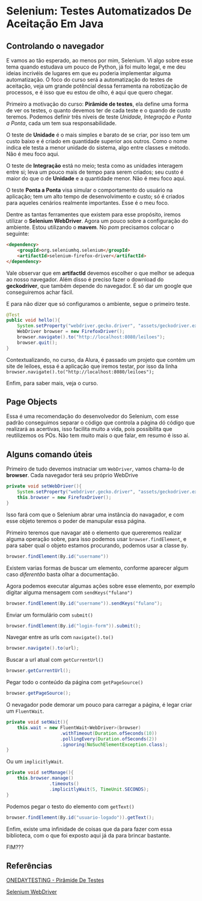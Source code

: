 # Selenium: Testes Automatizados De Aceitação Em Java

## Controlando o navegador

E vamos ao tão esperado, ao menos por mim, Selenium. Vi algo sobre esse tema quando estudava um pouco de Python, já foi muito legal, e me deu ideias incrivéis de lugares em que eu poderia implementar alguma automatização. O foco do curso será a automatização do testes de aceitação, veja um grande potêncial dessa ferramenta na robotização de processos, e é isso que eu estou de olho, é aqui que quero chegar.

Primeiro a motivação do curso: **Pirâmide de testes**, ela define uma forma de ver os testes, o quanto devemos ter de cada teste e o quando de custo teremos. Podemos definir três níveis de teste *Unidade, Integração e Ponta a Ponta*, cada um tem sua responsabilidade.

O teste de **Unidade** é o mais simples e barato de se criar, por isso tem um custo baixo e é criado em quantidade superior aos outros. Como o nome indica ele testa a menor unidade do sistema, algo entre classes e método. Não é meu foco aqui.

O teste de **Integração** está no meio; testa como as unidades interagem entre si; leva um pouco mais de tempo para serem criados; seu custo é maior do que o de **Unidade** e a quantidade menor. Não é meu foco aqui.

O teste **Ponta a Ponta** visa simular o comportamento do usuário na aplicação; tem um alto tempo de desenvolvimento e custo; só é criados para aqueles cenários realmente importantes. Esse é o meu foco.

Dentre as tantas ferramentes que existem para esse propósito, iremos utilizar o **Selenium WebDriver**. Agora um pouco sobre a configuração do ambiente. Estou utilizando o **mavem**. No *pom* precisamos colocar o seguinte:

```html
<dependency>
    <groupId>org.seleniumhq.selenium</groupId>
    <artifactId>selenium-firefox-driver</artifactId>
</dependency>
```

Vale observar que em **artifactId** devemos escolher o que melhor se adequa ao nosso navegador. Além disso é preciso fazer o download do **geckodriver**, que também depende do navegador. É só dar um google que conseguiremos achar fácil.

E para não dizer que só configuramos o ambiente, segue o primeiro teste.

```java
@Test
public void hello(){
    System.setProperty("webdriver.gecko.driver", "assets/geckodriver.exe");
    WebDriver browser = new FirefoxDriver();
    browser.navigate().to("http://localhost:8080/leiloes");
    browser.quit();
}   
```

Contextualizando, no curso, da Alura, é passado um projeto que contém um site de leiloes, essa é a aplicação que iremos testar, por isso da linha `browser.navigate().to("http://localhost:8080/leiloes");`

Enfim, para saber mais, veja o curso.

## Page Objects

Essa é uma recomendação do desenvolvedor do Selenium, com esse padrão conseguimos separar o código que controla a página dó código que realizará as acertivas, isso facilita muito a vida, pois possibilita que reutilizemos os POs. Não tem muito mais o que falar, em resumo é isso aí.

## Alguns comando úteis

Primeiro de tudo devemos instnaciar um `WebDriver`, vamos chama-lo de **browser**. Cada navegador terá seu próprio WebDrive

```java
private void setWebDriver(){
    System.setProperty("webdriver.gecko.driver", "assets/geckodriver.exe");
    this.browser = new FirefoxDriver();   
}
```

Isso fará com que o Selenium abrar uma instância do navagador, e com esse objeto teremos o poder de manupular essa página.

Primeiro teremos que navagar até o elemento que quereremos realizar alguma operação sobre, para isso podemos usar `browser.findElement`, e para saber qual o objeto estamos procurando, podemos usar a classe `By`.

```java
browser.findElement(By.id("username"))
```

Existem varias formas de buscar um elemento, conforme aparecer algum caso *diferentão* basta olhar a documentação.

Agora podemos executar algumas ações sobre esse elemento, por exemplo digitar alguma mensagem com `sendKeys("fulano")`

```java
browser.findElement(By.id("username")).sendKeys("fulano");
```

Enviar um formulário com `submit()`

```java
browser.findElement(By.id("login-form")).submit();
```

Navegar entre as urls com `navigate().to()`

```java
browser.navigate().to(url);
```

Buscar a url atual com `getCurrentUrl()`

```java
browser.getCurrentUrl();
```

Pegar todo o conteúdo da página com `getPageSource()`

```java
browser.getPageSource();
```

O nevagador pode demorar um pouco para carregar a página, é legar criar um `FluentWait`.

```java
private void setWait(){
    this.wait = new FluentWait<WebDriver>(browser)
                    .withTimeout(Duration.ofSeconds(10))
                    .pollingEvery(Duration.ofSeconds(2))
                    .ignoring(NoSuchElementException.class);
}
```

Ou um `implicitlyWait`.

```java
private void setManage(){
    this.browser.manage()
                .timeouts()
                .implicitlyWait(5, TimeUnit.SECONDS);
}
```

Podemos pegar o testo do elemento com `getText()`

```java
browser.findElement(By.id("usuario-logado")).getText(); 
```

Enfim, existe uma infinidade de coisas que da para fazer com essa biblioteca, com o que foi exposto aqui já da para brincar bastante.

FIM???

## Referências

[ONEDAYTESTING - Pirâmide De Testes](https://blog.onedaytesting.com.br/piramide-de-teses/)

[Selenium WebDriver](https://www.selenium.dev/documentation/webdriver/)
